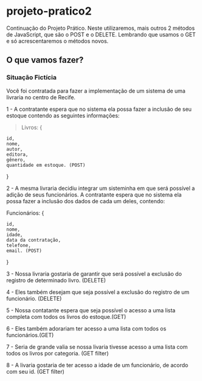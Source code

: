 # projeto-pratico2

Continuação do Projeto Prático. Neste utilizaremos, mais outros 2 métodos de JavaScript, que são o POST e o DELETE.
Lembrando que usamos o GET e só acrescentaremos o métodos novos.

<h2>O que vamos fazer?</h2>

### Situação Fictícia

Você foi contratada para fazer a implementação de um sistema de uma livraria no centro de Recife. 

1 - A contratante espera que no sistema ela possa fazer a inclusão de seu estoque contendo as seguintes informações: 

>    Livros: {
    
    id, 
    nome,
    autor,
    editora, 
    gênero,
    quantidade em estoque. (POST)
} 

2 - A mesma livraria decidiu integrar um sisteminha em que será possível a adição de seus funcionários. A contratante espera que no sistema ela possa fazer a inclusão dos dados de cada um deles, contendo:

Funcionários: {
    
    id,
    nome, 
    idade, 
    data da contratação, 
    telefone, 
    email. (POST)

} 

3 - Nossa livraria gostaria de garantir que será possível a exclusão do registro de determinado livro. (DELETE)

4 - Eles também desejam que seja possível a exclusão do registro de um funcionário. (DELETE)

5 - Nossa contatante espera que seja possível o acesso a uma lista completa com todos os livros do estoque.(GET)

6 - Eles também adorariam ter acesso a uma lista com todos os funcionários.(GET)

7 - Seria de grande valia se nossa livaria tivesse acesso a uma lista com todos os livros por categoria. (GET filter)

8 - A livaria gostaria de ter acesso a idade de um funcionário, de acordo com seu id. (GET filter)



